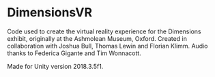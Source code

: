 # DimensionsVR
Code used to create the virtual reality experience for the Dimensions exhibit, originally at the Ashmolean Museum, Oxford. Created in collaboration with Joshua Bull, Thomas Lewin and Florian Klimm. Audio thanks to Federica Gigante and Tim Wonnacott.

Made for Unity version 2018.3.5f1.

